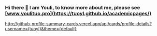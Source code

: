 ### Hi there 👋 I am Youli, to know more about me, please see [www.youlituo.pro](https://tuoyl.github.io/academicpages/) 
<!-- ![Youli's GitHub stats](https://github-readme-stats.vercel.app/api?username=tuoyl&show_icons=true&theme=transparent) -->
http://github-profile-summary-cards.vercel.app/api/cards/profile-details?username={tuoyl}&theme={default}

<!--
**tuoyl/tuoyl** is a ✨ _special_ ✨ repository because its `README.md` (this file) appears on your GitHub profile.

Here are some ideas to get you started:

- 🔭 I’m currently working on ...
- 🌱 I’m currently learning ...
- 👯 I’m looking to collaborate on ...
- 🤔 I’m looking for help with ...
- 💬 Ask me about ...
- 📫 How to reach me: ...
- 😄 Pronouns: ...
- ⚡ Fun fact: ...
-->
